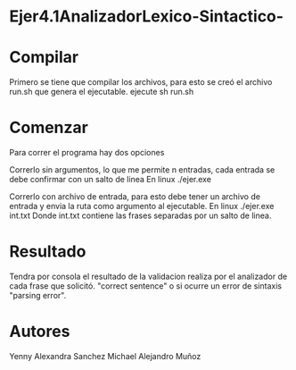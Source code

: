 # Ejer4.1AnalizadorLexico-Sintactico-

# Compilar
Primero se tiene que compilar los archivos, para esto se creó el archivo run.sh que genera el ejecutable.
ejecute sh run.sh

# Comenzar
Para correr el programa hay dos opciones

Correrlo sin argumentos, lo que me permite n entradas, cada entrada se debe confirmar con un salto de linea
En linux
./ejer.exe


Correrlo con archivo de entrada, para esto debe tener un archivo de entrada y envia la ruta como argumento al ejecutable.
En linux
./ejer.exe int.txt
Donde int.txt contiene las frases separadas por un salto de linea.

# Resultado
Tendra por consola el resultado de la validacion realiza por el analizador de cada frase que solicitó.
"correct sentence" o si ocurre un error de sintaxis "parsing error". 

# Autores
Yenny Alexandra Sanchez
Michael Alejandro Muñoz
